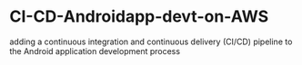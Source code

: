 # CI-CD-Androidapp-devt-on-AWS
adding a continuous integration and continuous delivery (CI/CD) pipeline to the Android application development process
